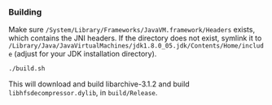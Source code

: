 ### Building
Make sure `/System/Library/Frameworks/JavaVM.framework/Headers` exists, which contains the 
JNI headers. If the directory does not exist, symlink it to `/Library/Java/JavaVirtualMachines/jdk1.8.0_05.jdk/Contents/Home/include` (adjust for your JDK installation directory).

```bash
./build.sh
```

This will download and build libarchive-3.1.2 and build `libhfsdecompressor.dylib`, in `build/Release`.
